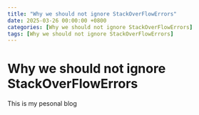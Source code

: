 ```yaml
---
title: "Why we should not ignore StackOverFlowErrors"
date: 2025-03-26 00:00:00 +0800
categories: [Why we should not ignore StackOverFlowErrors]
tags: [Why we should not ignore StackOverFlowErrors]
---
```


# Why we should not ignore StackOverFlowErrors

This is my pesonal blog

